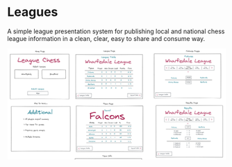 # Leagues

A simple league presentation system for publishing local and national chess league information in a clean, clear, easy to share and consume way.

<div>
  <img src="/assets/initial-design.png" />
</div>